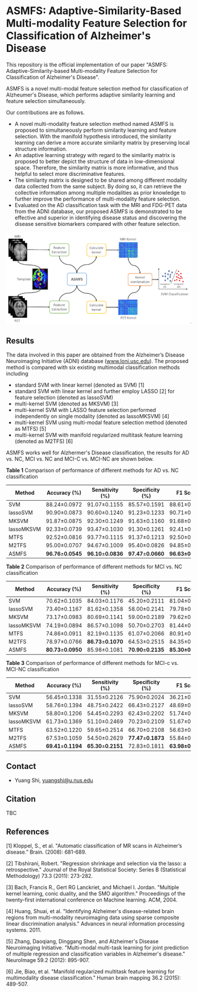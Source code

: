 # ASMFS: Adaptive-Similarity-Based Multi-modality Feature Selection for Classification of Alzheimer's Disease

This repository is the official implementation of our paper "ASMFS: Adaptive-Similarity-based Multi-modality Feature Selection for Classification of Alzheimer's Disease".

ASMFS is a novel multi-modal feature selection method for classification of Alzheumer's Disease, which performs adaptive similarity learning and feature selection simultaneously. 

Our contributions are as follows.

- A novel multi-modality feature selection method named ASMFS is proposed to simultaneously perform similarity learning and feature selection. With the manifold hypothesis introduced, the similarity learning can derive a more accurate similarity matrix by preserving local structure information.
- An adaptive learning strategy with regard to the similarity matrix is proposed to better depict the structure of data in low-dimensional space. Therefore, the similarity matrix is more informative, and thus helpful to select more discriminative features.
- The similarity matrix is designed to be shared among different modality data collected from the same subject. By doing so, it can retrieve the collective information among multiple modalities as prior knowledge to further improve the performance of multi-modality feature selection.
- Evaluated on the AD classification task with the MRI and FDG-PET data from the ADNI database, our proposed ASMFS is demonstrated to be effective and superior in identifying disease status and discovering the disease sensitive biomarkers compared with other feature selection.



![ASMFS](https://raw.githubusercontent.com/Shiyuang-scu/ASMFS/main/ASMFS.png)



## Results

The data involved in this paper are obtained from the Alzheimer’s Disease Neuroimaging Initiative (ADNI) database (www.loni.usc.edu). The proposed method is compared with six existing multimodal classification methods including 

- standard SVM with linear kernel (denoted as SVM) [1]
- standard SVM with linear kernel and further employ LASSO [2] for feature selection (denoted as lassoSVM)
- multi-kernel SVM (denoted as MKSVM) [3]
- multi-kernel SVM with LASSO feature selection performed independently on single modality (denoted as lassoMKSVM) [4]
- multi-kernel SVM using multi-modal feature selection method (denoted as MTFS) [5]
-  multi-kernel SVM with manifold regularized multitask feature learning (denoted as M2TFS) [6]



ASMFS works well for Alzhermer's Disease classification, the results for AD vs. NC, MCI vs. NC and MCI-C vs. MCI-NC are shown below.



**Table 1** Comparison of performance of different methods for AD vs. NC classification

| Method     | Accuracy (%)                                                 | Sensitivity (%)                                              | Specificity (%)                                              | F1 Score         | AUC                                                          |
| ---------- | ------------------------------------------------------------ | ------------------------------------------------------------ | ------------------------------------------------------------ | ---------------- | ------------------------------------------------------------ |
| SVM        | 88.24±0.0972                                                 | 91.07±0.1155 | 85.57±0.1591 | 88.61±0.0925     | 0.9471±0.0007 |
| lassoSVM   | 90.90±0.0873                                                 | 90.60±0.1240 | 91.23±0.1233 | 90.71±0.0900     | 0.9460±0.0007 |
| MKSVM      | 91.87±0.0875                                                 | 92.30±0.1249 | 91.63±0.1160 | 91.68±0.0927     | 0.9526±0.0007 |
| lassoMKSVM | 92.33±0.0739                                                 | 93.47±0.1030 | 91.30±0.1261 | 92.41±0.0726     | 0.9534±0.0007 |
| MTFS       | 92.52±0.0816 | 93.77±0.1115 | 91.37±0.1213 | 92.50±0.0846     | 0.9541±0.0007 |
| M2TFS      | 95.00±0.0707 | 94.67±0.1009 | 95.40±0.0826 | 94.85±0.0740     | 0.9636±0.0006 |
| ASMFS      | **96.76**±**0.0545** | **96.10**±**0.0836** | **97.47**±**0.0660** | **96.63±0.0573** | **0.9703**±**0.0006** |

**Table 2** Comparison of performance of different methods for MCI vs. NC classification

| Method     | Accuracy (%)         | Sensitivity (%)      | Specificity (%)      | F1 Score         | AUC                   |
| ---------- | -------------------- | -------------------- | -------------------- | ---------------- | --------------------- |
| SVM        | 70.62±0.1035         | 84.03±0.1176         | 45.20±0.2111         | 81.04±0.0599     | 0.7463±0.0013         |
| lassoSVM   | 73.40±0.1167         | 81.62±0.1358         | 58.00±0.2141         | 79.78±0.0960     | 0.7852±0.0013         |
| MKSVM      | 73.17±0.0983         | 80.69±0.1141         | 59.00±0.2189         | 79.62±0.0762     | 0.7276±0.0014         |
| lassoMKSVM | 74.19±0.0894         | 86.57±0.1098         | 50.70±0.2703         | 81.44±0.0647     | 0.7539±0.0012         |
| MTFS       | 74.86±0.0911         | 82.19±0.1135         | 61.07±0.2066         | 80.91±0.0716     | 0.7296±0.0014         |
| M2TFS      | 78.97±0.0766         | **86.73**±**0.1070** | 64.53±0.2515         | 84.35±0.0561     | 0.7526±0.0014         |
| ASMFS      | **80.73**±**0.0950** | 85.98±0.1081         | **70.90**±**0.2135** | **85.30±0.0738** | **0.7875**±**0.0014** |

**Table 3** Comparison of performance of different methods for MCI-c vs. MCI-NC classification

| Method     | Accuracy (%)         | Sensitivity (%)      | Specificity (%)      | F1 Score         | AUC                   |
| ---------- | -------------------- | -------------------- | -------------------- | ---------------- | --------------------- |
| SVM        | 56.45±0.1338         | 31.55±0.2126         | 75.90±0.2024         | 36.21±0.2195     | 0.6341±0.0017         |
| lassoSVM   | 58.76±0.1394         | 48.75±0.2422         | 66.43±0.2127         | 48.69±0.1972     | 0.5830±0.0017         |
| MKSVM      | 58.80±0.1206         | 54.45±0.2293         | 62.43±0.2202         | 51.74±0.1625     | 0.5753±0.0017         |
| lassoMKSVM | 61.73±0.1369         | 51.10±0.2469         | 70.23±0.2109         | 51.67±0.2032     | 0.6086±0.0018         |
| MTFS       | 63.52±0.1220         | 59.65±0.2514         | 66.70±0.2108         | 56.63±0.1762     | 0.5894±0.0017         |
| M2TFS      | 67.53±0.1059         | 54.50±0.2629         | **77.47**±**0.1873** | 55.84±0.2182     | **0.6647**±**0.0017** |
| ASMFS      | **69.41**±**0.1194** | **65.30**±**0.2151** | 72.83±0.1811         | **63.98±0.1485** | 0.6534±0.0017         |



## Contact

- Yuang Shi, yuangshi@u.nus.edu



## Citation

TBC



## References

[1]   Kloppel, S., et al. "Automatic classification of MR scans in Alzheimer’s disease.” Brain. (2008): 681-689.

[2]   Tibshirani, Robert. "Regression shrinkage and selection via the lasso: a retrospective." Journal of the Royal Statistical Society: Series B (Statistical Methodology) 73.3 (2011): 273-282.

[3]   Bach, Francis R., Gert RG Lanckriet, and Michael I. Jordan. "Multiple kernel learning, conic duality, and the SMO algorithm." Proceedings of the twenty-first international conference on Machine learning. ACM, 2004.

[4]   Huang, Shuai, et al. "Identifying Alzheimer's disease-related brain regions from multi-modality neuroimaging data using sparse composite linear discrimination analysis." Advances in neural information processing systems. 2011.

[5]   Zhang, Daoqiang, Dinggang Shen, and Alzheimer's Disease Neuroimaging Initiative. "Multi-modal multi-task learning for joint prediction of multiple regression and classification variables in Alzheimer's disease." NeuroImage 59.2 (2012): 895-907.

[6]   Jie, Biao, et al. "Manifold regularized multitask feature learning for multimodality disease classification." Human brain mapping 36.2 (2015): 489-507.

